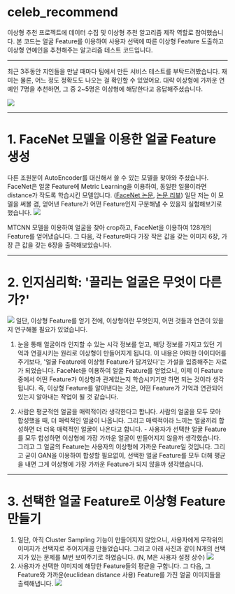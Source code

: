 # celeb_recommend

이상형 추천 프로젝트에 데이터 수집 및 이상형 추천 알고리즘 제작 역할로 참여했습니다.
본 코드는 얼굴 Feature를 이용하여 사용자 선택에 따른 이상형 Feature 도출하고 이상형 연예인을 추천해주는 알고리즘 테스트 코드입니다.

---

최근 3주동안 지인들을 만날 때마다 팀에서 만든 서비스 테스트를 부탁드려봤습니다. 재미는 물론, 어느 정도 정확도도 나오는 걸 확인할 수 있었어요. 대략 이상형에 가까운 연예인 7명을 추천하면, 그 중 2~5명은 이상형에 해당한다고 응답해주셨습니다.

![](https://images.velog.io/images/xcellentbird/post/eee02a3f-b6c6-4f08-b9ad-81dc67bb9372/image.png)


---
# 1. FaceNet 모델을 이용한 얼굴 Feature 생성

다른 조원분이 AutoEncoder를 대신해서 쓸 수 있는 모델을 찾아와 주셨습니다. FaceNet은 얼굴 Feature에 Metric Learning을 이용하여, 동일한 일물이라면 distance가 작도록 학습시킨 모델입니다. ([FaceNet 논문](https://arxiv.org/abs/1503.03832), [논문 리뷰](https://deep-learning-study.tistory.com/681)) 일단 저는 이 모델을 써볼 겸, 얻어낸 Feature가 어떤 Feature인지 구분해낼 수 있을지 실험해보기로 했습니다.
![](https://images.velog.io/images/xcellentbird/post/e46b58ad-1650-4623-b7da-2a57edc60b5a/image.png)

MTCNN 모델을 이용하여 얼굴을 찾아 crop하고, FaceNet을 이용하여 128개의 Feature를 얻어냈습니다. 그 다음, 각 Feature마다 가장 작은 값을 갖는 이미지 6장, 가장 큰 값을 갖는 6장을 출력해보았습니다.
 
 ---
 # 2. 인지심리학: '끌리는 얼굴은 무엇이 다른가?' 
 ![](https://images.velog.io/images/xcellentbird/post/550b74ae-ed75-4eba-8567-7ae97ad29f10/image.png)
 일단, 이상형 Feature를 얻기 전에, 이상형이란 무엇인지, 어떤 것들과 연관이 있을지 연구해볼 필요가 있었습니다.
 
 1. 눈을 통해 얼굴이라 인지할 수 있는 시각 정보를 얻고, 해당 정보를 가지고 있던 기억과 연결시키는 원리로 이상형이 만들어지게 됩니다. 이 내용은 어떠한 아이디어를 주기보다, '얼굴 Feature에 이상형 Feature가 담겨있다'는 가설을 입증해주는 자료가 되었습니다. FaceNet을 이용하여 얼굴 Feature를 얻었으니, 이제 이 Feature 중에서 어떤 Feature가 이상형과 관계있는지 학습시키기만 하면 되는 것이라 생각됩니다. 즉, 이상형 Feature를 알아낸다는 것은, 어떤 Feature가 기억과 연관되어 있는지 알아내는 작업이 될 것 같습니다.
 
 2. 사람은 평균적인 얼굴을 매력적이라 생각한다고 합니다. 사람의 얼굴을 모두 모아 합성했을 때, 더 매력적인 얼굴이 나옵니다. 그리고 매력적이라 느끼는 얼굴끼리 합성하면 더 더욱 매력적인 얼굴이 나온다고 합니다. - 사용자가 선택한 얼굴 Feature를 모두 합성하면 이상형에 가장 가까운 얼굴이 만들어지지 않을까 생각했습니다. 그리고 그 얼굴의 Feature는 사용자의 이상형에 가까운 Feature일 것입니다. 그리고 굳이 GAN을 이용하여 합성할 필요없이, 선택한 얼굴 Feature를 모두 더해 평균을 내면 그게 이상형에 가장 가까운 Feature가 되지 않을까 생각했습니다.

---
# 3. 선택한 얼굴 Feature로 이상형 Feature 만들기

 1. 일단, 아직 Cluster Sampling 기능이 만들어지지 않았으니, 사용자에게 무작위의 이미지가 선택지로 주어지게끔 만들었습니다. 그리고 아래 사진과 같이 N개의 선택지가 있는 문제를 M번 보여주기로 하였습니다. (N, M은 사용자 설정 상수) 
![](https://images.velog.io/images/xcellentbird/post/6cf80e81-4580-44ed-92d7-a097139494f3/image.png)
 2. 사용자가 선택한 이미지에 해당한 Feature들의 평균을 구합니다. 그 다음, 그 Feature와 가까운(euclidean distance 사용) Feature를 가진 얼굴 이미지들을 출력해냅니다.
![](https://images.velog.io/images/xcellentbird/post/7700ad15-18c2-41d2-9108-9e4bf8514955/image.png)
